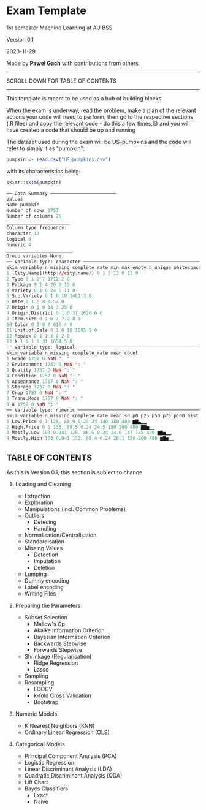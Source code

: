 # Exam Template

1st semester Machine Learning at AU BSS

Version 0.1

2023-11-29

Made by **Paweł Gach** with contributions from others

---

SCROLL DOWN FOR TABLE OF CONTENTS

---

This template is meant to be used as a hub of building blocks

When the exam is underway, read the problem, make a plan of the relevant actions your code will need to perform, then go to the respective sections (.R files) and copy the relevant code - do this a few times,😄 and you will have created a code that should be up and running

The dataset used during the exam will be US-pumpkins and the code will refer
to simply it as "pumpkin":

```r
pumpkin <- read.csv("US-pumpkins.csv")
```

with its characteristics being:

```r
skimr::skim(pumpkin)
```

```r
── Data Summary ────────────────────────
Values
Name pumpkin
Number of rows 1757
Number of columns 26
_______________________
Column type frequency:
character 13
logical 9
numeric 4
________________________
Group variables None
── Variable type: character ────────────────────────────────────────────────────────────────────────────────────────────────────────────
skim_variable n_missing complete_rate min max empty n_unique whitespace
1 [City.Name](http://city.name/) 0 1 5 13 0 13 0
2 Type 0 1 0 7 1712 2 0
3 Package 0 1 4 20 0 15 0
4 Variety 0 1 0 24 5 11 0
5 Sub.Variety 0 1 0 10 1461 3 0
6 Date 0 1 6 8 0 57 0
7 Origin 0 1 0 14 3 25 0
8 Origin.District 0 1 0 37 1626 6 0
9 Item.Size 0 1 0 7 279 8 0
10 Color 0 1 0 7 616 4 0
11 Unit.of.Sale 0 1 0 10 1595 5 0
12 Repack 0 1 1 1 0 2 0
13 X.1 0 1 0 31 1654 5 0
── Variable type: logical ──────────────────────────────────────────────────────────────────────────────────────────────────────────────
skim_variable n_missing complete_rate mean count
1 Grade 1757 0 NaN ": "
2 Environment 1757 0 NaN ": "
3 Quality 1757 0 NaN ": "
4 Condition 1757 0 NaN ": "
5 Appearance 1757 0 NaN ": "
6 Storage 1757 0 NaN ": "
7 Crop 1757 0 NaN ": "
8 Trans.Mode 1757 0 NaN ": "
9 X 1757 0 NaN ": "
── Variable type: numeric ──────────────────────────────────────────────────────────────────────────────────────────────────────────────
skim_variable n_missing complete_rate mean sd p0 p25 p50 p75 p100 hist
1 Low.Price 0 1 125. 83.9 0.24 24 140 180 480 ▆▇▃▁▁
2 High.Price 0 1 133. 89.5 0.24 24.5 150 200 480 ▇▇▅▁▁
3 Mostly.Low 103 0.941 128. 86.5 0.24 24.6 147 185 480 ▆▇▅▁▁
4 Mostly.High 103 0.941 132. 88.4 0.24 26.1 150 200 480 ▆▇▅▁▁
```
## TABLE OF CONTENTS

As this is Version 0.1, this section is subject to change

1. Loading and Cleaning
    - Extraction
    - Exploration
    - Manipulations (incl. Common Problems)
    - Outliers
        - Detecing
        - Handling
    - Normalisation/Centralisation
    - Standardisation
    - Missing Values
        - Detection
        - Imputation
        - Deletion
    - Lumping
    - Dummy encoding
    - Label encoding
    - Writing Files
    
2. Preparing the Parameters
    - Subset Selection
        - Mallow's Cp
        - Akaike Information Criterion
        - Bayesian Information Criterion
        - Backwards Stepwise
        - Forwards Stepwise
    - Shrinkage (Regularisation)
        - Ridge Regression
        - Lasso
    - Sampling
    - Resampling
        - LOOCV
        - k-fold Cross Validation
        - Bootstrap
        
3. Numeric Models
    - K Nearest Neighbors (KNN)
    - Ordinary Linear Regression (OLS)
    
4. Categorical Models
    - Principal Component Analysis (PCA)
    - Logistic Regression
    - Linear Discriminant Analysis (LDA)
    - Quadratic Discriminant Analysis (QDA)
    - Lift Chart
    - Bayes Classifiers
        - Exact
        - Naive

